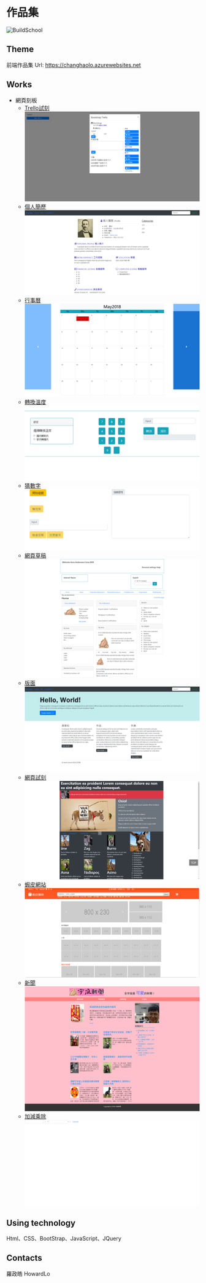 # 作品集

![BuildSchool](https://upload.wikimedia.org/wikipedia/commons/thumb/f/fd/David_-_Napoleon_crossing_the_Alps_-_Malmaison2.jpg/300px-David_-_Napoleon_crossing_the_Alps_-_Malmaison2.jpg
"BuildSchool 2018")

## Theme
前端作品集 
Url: https://changhaolo.azurewebsites.net
## Works
* 網頁刻板
    * [Trello試刻](https://changhaolo.azurewebsites.net/collection/trello1.html)
    ![Trello](collection/Images/Trello1.PNG)
    * [個人簡歷](https://changhaolo.azurewebsites.net/collection/%E5%80%8B%E4%BA%BA%E7%B0%A1%E4%BB%8B.html)
    ![my](collection/Images/myhtml1.png)
    * [行事曆](https://changhaolo.azurewebsites.net/collection/%E6%9C%88%E6%9B%86.html)
    ![cul](collection/Images/col.png)
    * [轉換溫度](https://changhaolo.azurewebsites.net/collection/%E6%BA%AB%E5%BA%A6.html)
      ![hot](collection/Images/hotcoldchange.png)
    * [猜數字](https://changhaolo.azurewebsites.net/collection/%E7%8C%9C%E6%95%B8%E5%AD%97.html)
    ![guessnumber](collection/Images/hotcoldchange1.png)
    * [網頁草稿](https://changhaolo.azurewebsites.net/collection/%E7%B6%B2%E9%A0%81%E8%8D%89%E7%A8%BF.html)
   ![html1](collection/Images/html1.png)
    * [版面](https://changhaolo.azurewebsites.net/collection/%E7%89%88%E9%9D%A2.html)
    ![html2](collection/Images/html2.png)
    * [網頁試刻](https://changhaolo.azurewebsites.net/collection/%E7%B6%B2%E9%A0%81.html)
    ![html3](collection/Images/donkey1.PNG)
    * [蝦皮網站](https://changhaolo.azurewebsites.net/collection/2018_3_26/Shrimp%20skin.html)
     ![sharp](collection/Images/Shrimpskin.png)
    * [新聞](https://changhaolo.azurewebsites.net/collection/news/news.html)
     ![sharp](collection/Images/news.png)
    * [加減乘除](https://changhaolo.azurewebsites.net/collection/%E5%8A%A0%E6%B8%9B%E4%B9%98%E9%99%A4/jstest.html)
      ![abcd](collection/Images/abcd.png)
## Using technology
Html、CSS、BootStrap、JavaScript、JQuery
## Contacts
羅政皓 HowardLo
